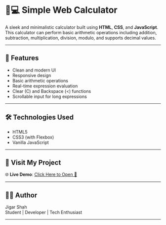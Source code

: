 # 🔢💻 Simple Web Calculator

A sleek and minimalistic calculator built using **HTML**, **CSS**, and **JavaScript**. This calculator can perform basic arithmetic operations including addition, subtraction, multiplication, division, modulo, and supports decimal values.

---

## 🚀 Features

- Clean and modern UI
- Responsive design
- Basic arithmetic operations
- Real-time expression evaluation
- Clear (C) and Backspace (<) functions
- Scrollable input for long expressions

---

## 🛠️ Technologies Used

- HTML5
- CSS3 (with Flexbox)
- Vanilla JavaScript

---

## 🔗 Visit My Project

🌐 **Live Demo**: [Click Here to Open 🚀](https://jigarshah45.github.io/Calculator/)

---

## 👨‍💻 Author

Jigar Shah  
Student | Developer | Tech Enthusiast

---
